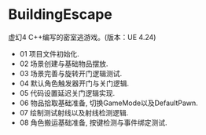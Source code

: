 # BuildingEscape
虚幻4 C++编写的密室逃游戏。(版本：UE 4.24)

* 01 项目文件初始化.
* 02 场景创建与基础物品摆放.
* 03 场景完善与旋转开门逻辑测试.
* 04 默认角色触发器开门与关门逻辑.
* 05 代码设置延迟关门逻辑实现.
* 06 物品拾取基础准备, 切换GameMode以及DefaultPawn.
* 07 绘制测试射线以及射线检测逻辑.
* 08 角色搬运基础准备, 按键检测与事件绑定测试.